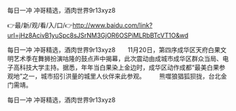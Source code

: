 每日一冲 冲哥精选，酒肉世界9r13xyz8

👉最/新/观/看/入/口/👉http://www.baidu.com/link?url=jHz8AcivB1yuSpc8sJSrNM3GjOR6OSPiMLRbBTcVT1O&wd

每日一冲 冲哥精选，酒肉世界9r13xyz8　　11月20日，第四序成华区天府白果文明艺术季在舞狮扮演咕隆的鼓点声中揭幕，此次震动由成城市成华区群众当局、电子高科技大学主持。据悉，年年当白果染上金边时，成华区动作成都“最美白果参观地”之一，城市招引洪量的城里人伙伴来此参观。
　　熊噬狼猖狐狈拢，台北金门需靖。


每日一冲 冲哥精选，酒肉世界9r13xyz8
